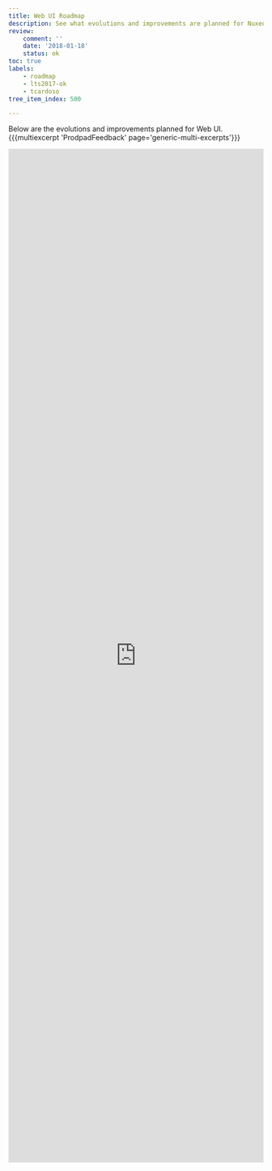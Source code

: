 ```yaml
---
title: Web UI Roadmap
description: See what evolutions and improvements are planned for Nuxeo Web UI
review:
    comment: ''
    date: '2018-01-18'
    status: ok
toc: true
labels:
    - roadmap
    - lts2017-ok
    - tcardoso
tree_item_index: 500

---
```


Below are the evolutions and improvements planned for Web UI.
{{{multiexcerpt 'ProdpadFeedback' page='generic-multi-excerpts'}}}

<iframe src="https://ext.prodpad.com/ext/roadmap/a9cc2a012e76debc4af4c06f0d998405591979b3" height="2000" width="100%" frameBorder="0"></iframe>

